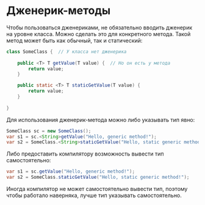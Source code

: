 # Дженерик-методы

Чтобы пользоваться дженериками, не обязательно вводить дженерик на уровне класса. Можно сделать это для конкретного метода. Такой метод может быть как обычный, так и статический:

```java
class SomeClass {  // У класса нет дженерика
    
    public <T> T getValue(T value) {  // Но он есть у метода
        return value;
    }

    public static <T> T staticGetValue(T value) {
        return value;
    }
    
}
```

Для использования дженерик-метода можно либо указывать тип явно:

```java
SomeClass sc = new SomeClass();
var s1 = sc.<String>getValue("Hello, generic method!");
var s2 = SomeClass.<String>staticGetValue("Hello, static generic method!");
```

Либо предоставить компилятору возможность вывести тип самостоятельно:

```java
var s1 = sc.getValue("Hello, generic method!");
var s2 = SomeClass.staticGetValue("Hello, static generic method!");
```

Иногда компилятор не может самостоятельно вывести тип, поэтому чтобы работало наверняка, лучше тип указывать самостоятельно.